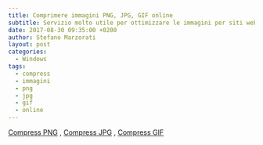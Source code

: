 ```yaml
---
title: Comprimere immagini PNG, JPG, GIF online
subtitle: Servizio molto utile per ottimizzare le immagini per siti web
date: 2017-08-30 09:35:00 +0200
author: Stefano Marzorati
layout: post
categories:
  - Windows
tags:
  - compress
  - immagini
  - png
  - jpg
  - gif
  - online
---
```

<a href="http://compresspng.com/it/" target="_blank">Compress PNG</a> , <a href="http://compressjpeg.com/it/" target="_blank">Compress JPG</a> , <a href="http://gifcompressor.com/" target="_blank">Compress GIF</a>
